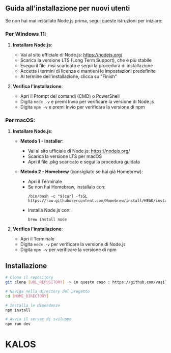 ## Guida all'installazione per nuovi utenti

Se non hai mai installato Node.js prima, segui queste istruzioni per iniziare:

### Per Windows 11:

1. **Installare Node.js**:
   - Vai al sito ufficiale di Node.js: https://nodejs.org/
   - Scarica la versione LTS (Long Term Support), che è più stabile
   - Esegui il file .msi scaricato e segui la procedura di installazione
   - Accetta i termini di licenza e mantieni le impostazioni predefinite
   - Al termine dell'installazione, clicca su "Finish"

2. **Verifica l'installazione**:
   - Apri il Prompt dei comandi (CMD) o PowerShell
   - Digita `node -v` e premi Invio per verificare la versione di Node.js
   - Digita `npm -v` e premi Invio per verificare la versione di npm

### Per macOS:

1. **Installare Node.js**:
   - **Metodo 1 - Installer**:
     - Vai al sito ufficiale di Node.js: https://nodejs.org/
     - Scarica la versione LTS per macOS
     - Apri il file .pkg scaricato e segui la procedura guidata
   
   - **Metodo 2 - Homebrew** (consigliato se hai già Homebrew):
     - Apri il Terminale
     - Se non hai Homebrew, installalo con:
       ```
       /bin/bash -c "$(curl -fsSL https://raw.githubusercontent.com/Homebrew/install/HEAD/install.sh)"
       ```
     - Installa Node.js con:
       ```
       brew install node
       ```

2. **Verifica l'installazione**:
   - Apri il Terminale
   - Digita `node -v` per verificare la versione di Node.js
   - Digita `npm -v` per verificare la versione di npm

## Installazione

```bash
# Clona il repository
git clone [URL_REPOSITORY] -> in questo caso : https://github.com/vasile20022/KALOS

# Naviga nella directory del progetto
cd [NOME_DIRECTORY]

# Installa le dipendenze
npm install

# Avvia il server di sviluppo
npm run dev
```

# KALOS
